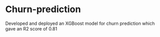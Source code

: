 # Churn-prediction
Developed and deployed an XGBoost model for churn prediction which gave an R2 score of 0.81
